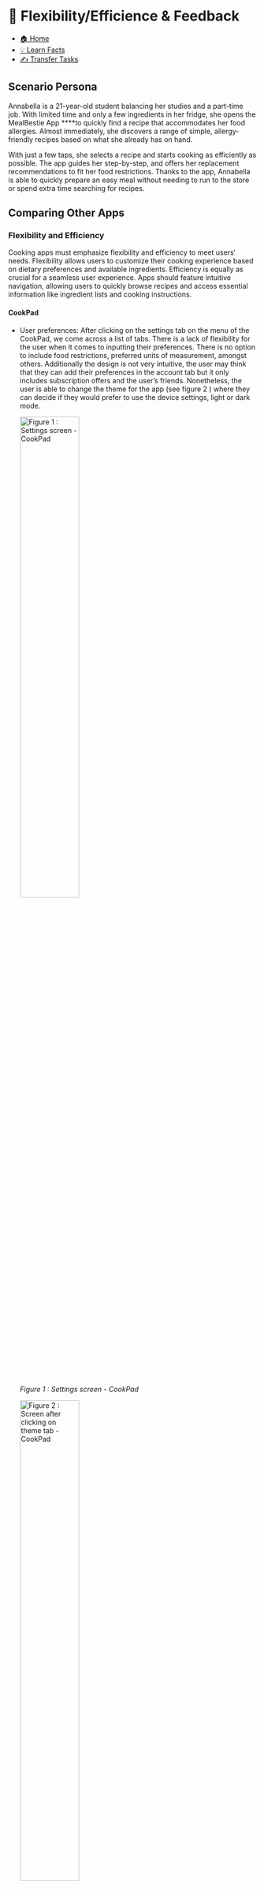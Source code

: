 # 💪 Flexibility/Efficience & Feedback

- [🏠 Home](index.md)
- [💡 Learn Facts](LearnFacts/Learn%20Facts%20SW05.md)
- [✍️ Transfer Tasks ](TransferTasks/Transfer%20Tasks%20SW05.md)

## Scenario Persona

Annabella is a 21-year-old student balancing her studies and a part-time job. With limited time and only a few ingredients in her fridge, she opens the MealBestie App ****to quickly find a recipe that accommodates her food allergies. Almost immediately, she discovers a range of simple, allergy-friendly recipes based on what she already has on hand.

With just a few taps, she selects a recipe and starts cooking as efficiently as possible. The app guides her step-by-step, and offers her replacement recommendations to fit her food restrictions. Thanks to the app, Annabella is able to quickly prepare an easy meal without needing to run to the store or spend extra time searching for recipes.

## Comparing Other Apps

### Flexibility and Efficiency

Cooking apps must emphasize flexibility and efficiency to meet users‘ needs. Flexibility allows users to customize their cooking experience based on dietary preferences and available ingredients. Efficiency is equally as crucial for a seamless user experience. Apps should feature intuitive navigation, allowing users to quickly browse recipes and access essential information like ingredient lists and cooking instructions.

#### CookPad

- User preferences: After clicking on the settings tab on the menu of the CookPad, we come across a list of tabs. There is a lack of flexibility for the user when it comes to inputting their preferences. There is no option to include food restrictions,  preferred units of measurement, amongst others. Additionally the design is not very intuitive, the user may think that they can add their preferences in the account tab but it only includes subscription offers and the user’s friends. Nonetheless, the user is able to change the theme for the app (see figure 2 ) where they can decide if they would prefer to use the device settings, light or dark mode.

    <img src="Images/sw05/sw05_7.png" alt="Figure 1 : Settings screen - CookPad" style="width:50%; height:auto;">

    *Figure 1 : Settings screen - CookPad*
        
    <img src="Images/sw05/sw05_11.png" alt="Figure 2 : Screen after clicking on theme tab - CookPad" style="width:50%; height:auto;">
        
    *Figure 2 : Screen after clicking on theme tab - CookPad*
    
#### Tasty

- Recipe selection: Tasty offers a high degree of flexibility when it comes to finding recipes in its massive library where users can filter by cuisine, dietary restrictions, difficulty level, allowing users to find recipes according to their specific needs.

- Ingredient substitution: There is no flexibility when it comes to ingredient substitutions on specific recipes as you can see on figure 3 . Once you click on a recipe it shows you the reviews, list of ingredients, steps, etc, but there is no opportunity for the user to substitute the ingredients in the case of allergies.
        
    <img src="Images/sw05/sw05_5.jpeg" alt="Figure 3 : Recipe screen - Tasty App" style="width:50%; height:auto;">
        
    *Figure 3 : Recipe screen - Tasty App*
            
- Lists and grocery shopping capabilities: For some recipes, Tasty allows users to create shopping lists in the app, with an option to sync them to grocery delivery services (Only in the United States).
- Tasty also has an efficient core feature which is providing step-by-step visual instructions (See figure 4 & 5 below).
        
    <img src="Images/sw05/sw05_9.png" alt="Figure 4 : Recipe Screen - Tasty" style="width:50%; height:auto;">
        
    *Figure 4 : Recipe Screen - Tasty*
        
    <img src="Images/sw05/sw05_8.png" alt="Figure 5 : Screen after clicking on “Start Cooking” button" style="width:50%; height:auto;">
        
    *Figure 5 : Screen after clicking on “Start Cooking” button*
        
- Additionally, Tasty asks the user in a straightforward manner what their preference is and what is the purpose of them having the app right after they register inside the app. This allows for an efficient incorporation and catering to the user through the app.  (See figures 6 & 7).
        
    <img src="Images/sw05/sw05_10.png" alt="Figure 6 : Display of Tasty App Screen after registering on the app" style="width:50%; height:auto;">
        
    *Figure 6 : Display of Tasty App Screen after registering on the app*
        
    <img src="Images/sw05/sw05_6.png" alt="Figure 7 : Next step after registering on Tasty App, questions on the expectations of the user." style="width:50%; height:auto;">
        
    *Figure 7 : Next step after registering on Tasty App, questions on the expectations of the user.*
    

### Feedback

Apps can significantly enhance user experience by integrating comprehensive feedback mechanisms. Users should be able to leave ratings and reviews not only on recipes but also on the app‘s features and usability. Incorporating a real-time feedback feature enables users to report issues or suggest improvements directly within the app.

#### CookPad
    
CookPad offers a user-friendly feedback system accessible directly from the menu screen. Users can easily find the intuitive "Send feedback" tab, where they can write and submit their comments (See figures 8 & 9). The app also provides a mechanism for reporting other users' content. When viewing a user's post (recipe), there's an option to report inappropriate content. However, this action automatically blocks the reported user on your account, sending the report to the app simultaneously (See figure 10).

<img src="Images/sw05/sw05_4.png" alt="Figure 8: CookPad Menu View" style="width:50%; height:auto;">
        
*Figure 8: CookPad Menu View*
        
<img src="Images/sw05/sw05_2.png" alt="Figure 9 : CookPad “Send Feedback” Screen" style="width:50%; height:auto;">
        
*Figure 9 : CookPad “Send Feedback” Screen*
        
<img src="Images/sw05/sw05_1.png" alt="Figure 10 : Screen when reporting & blocking a user - CookPad App" style="width:50%; height:auto;">
        
*Figure 10 : Screen when reporting & blocking a user - CookPad App*
    
#### Tasty
    
Tasty allows users to leave feedback on recipes through ratings and reviews. For app-related feedback, Tasty offers a section in the settings with an "Email Tasty Support" button. However, this action only works if your device meets certain configuration requirements (see figure 11 below).
    
This approach to feedback is problematic. Users are restricted and can't communicate directly through the app, potentially leading to frustration. A well-designed app would offer more feedback options or provide clear instructions to resolve any configuration issues.

<img src="Images/sw05/sw05_3.png" alt="Figure 11 : Feedback screen displaying error - Tasty App" style="width:50%; height:auto;">

*Figure 11 : Feedback screen displaying error - Tasty App*
    

| Scenario-part | Finding / Description | Garret-L / Severity | Proposal  |
| --- | --- | --- | --- |
| Input your preferences in the settings of the app. (See Figure 1 & 2) | Anabella goes to the menu on the CookPad app to find the settings of the app. She presses the settings button and sees a folder/button called Theme where she can adjust the theme of the app (Dark/Light mode), when she clicks on the “about the app“ folder/button she only sees the licenses and app information but no folder/button is found where she can input details about her preferences aside from the theme.  | User needs / Critical Problem | Anabella misses the ability to input her food restrictions, diet, allergies, metric system, amongst other relevant preferences (Flexibility). |
| Sending feedback through the app. (See Figure 8 & 9) | Anabella wants to send feedback about the lack of flexibility regarding preferences on the CookPad app. She goes to the menu and sees a “Send feedback“ button.  | Interaction Design / Good | Anabella likes that she didn‘t have to look for the feedback section for too long as it usually is inside the settings and then in the help & support section. (Efficiency) |
| Reporting a user on the app. (See Figure 10) | Anabella was scrolling through recipes when she found a user on CookPad who copied her recipe and didn‘t give her credit, she wants to report the user so she presses the “…“ on the users recipe and proceeds to report and block the user. This „ report and block“ occurs simultaneously so she can’t report without blocking. | Interface Design / Minor Problem | Anabella wishes she could just report the user/ recipe instead of reporting and blocking simultaneously, she would like to be able to follow up on the corrective action from CookPad but the design doesn‘t offer her the flexibility. (Flexibility) |
| Replacing an ingredient in a recipe (See figure 3) | Annabella finds a recipe that catches her eye. She clicks on it and is immediately dissapointed when she sees in the ingredient list an ingredient she is allergic to and no replacements are available on the display.  | Functional Specifications / Serious Problem | Annabella wishes she could replace that ingredient for something else instead of having to look for a new recipe. |

## Implementation of Ideas in The App

### Flexibility and Efficiency in MealBestie

- User Preferences: The user can make changes on their preferences  through the user preferences tab in the profile menu/screen. This user preferences tab allows the user to input/edit their food restrictions, allergies, preffered measurement units, and language.  Allowing for ultimate flexibility and an efficient catering of the users’ needs.

    <img src="Images/sw05/sw05_12.png" alt="Screenshot 2024-10-22 233349.png" style="width:50%; height:auto;">

- Ingredient Substitution: Recipes should be catered to the users according to their food restrictions and inside their users preferences. Nonetheless, if the user forgot about something and came across an ingredient they disliked in a recipe, there will be a “…” next to the ingredients on the list which will let the user know if they can exclude the ingredient for the recipe or if the ingredient cannot be excluded then it will offer replacement recommendations.

    <img src="Images/sw05/sw05_5.png" alt="Screenshot 2024-10-22 232707.png" style="width:50%; height:auto;">

### Feedback in MealBestie

- Ingredient Substitution Complaint/Feedback : After the user skims through the ingredient substitution and sees that the system did not provide successful recommendations they can report this directly on the recipe screen.

    <img src="Images/sw05/sw05_13.png" alt="Screenshot 2024-10-23 000033.png" style="width:50%; height:auto;">

- App Feedback: After a successful cooking session, Annabelle wants to provide her feedback on the efficiency of the app so she goes to the profile menu/screen and taps the “Send us Feedback” tab to write her thoughts and recommendations for improvement, after pressing send, her screen displays a message pop up message, letting her know that her feedback was received.

    <img src="Images/sw05/sw05_16.png" alt="Screenshot 2024-10-23 at 11.20.03.png" style="width:50%; height:auto;">
